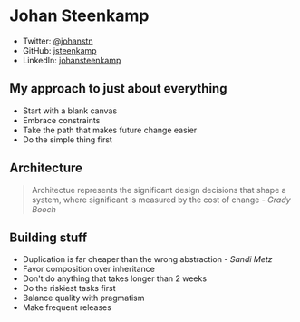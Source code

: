 
# Johan Steenkamp 

- Twitter: [@johanstn](https://twitter.com/johanstn)
- GitHub: [jsteenkamp](https://github.com/jsteenkamp)
- LinkedIn: [johansteenkamp](https://www.linkedin.com/in/johansteenkamp/)

## My approach to just about everything

- Start with a blank canvas
- Embrace constraints
- Take the path that makes future change easier
- Do the simple thing first

## Architecture

> Architectue represents the significant design decisions that shape a system, where significant is measured by the cost of change - *Grady Booch*

## Building stuff

- Duplication is far cheaper than the wrong abstraction - *Sandi Metz*
- Favor composition over inheritance
- Don't do anything that takes longer than 2 weeks
- Do the riskiest tasks first
- Balance quality with pragmatism
- Make frequent releases
